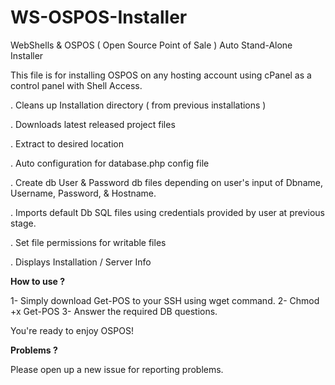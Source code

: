 # WS-OSPOS-Installer
WebShells &amp; OSPOS ( Open Source Point of Sale ) Auto Stand-Alone Installer

This file is for installing OSPOS on any hosting account using cPanel as a control panel with Shell Access.

. Cleans up Installation directory ( from previous installations )

. Downloads latest released project files

. Extract to desired location

. Auto configuration for database.php config file

. Create db User & Password db files depending on user's input of Dbname, Username, Password, & Hostname.

. Imports default Db SQL files using credentials provided by user at previous stage.

. Set file permissions for writable files

. Displays Installation / Server Info

**How to use ?**

1- Simply download Get-POS to your SSH using wget command.
2- Chmod +x Get-POS
3- Answer the required DB questions.

You're ready to enjoy OSPOS!

**Problems ?**

Please open up a new issue for reporting problems.
